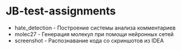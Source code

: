 # JB-test-assignments

* hate_detection - Построение системы анализа комментариев
* molec27 - Генерация молекул при помощи нейронных сетей
* screenshot - Распознавание кода со скриншотов из IDEA
